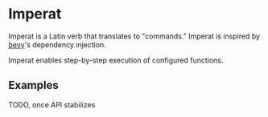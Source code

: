 # Imperat
Imperat is a Latin verb that translates to "commands." Imperat is inspired by [bevy](https://bevyengine.org/)'s dependency injection.

Imperat enables step-by-step execution of configured functions.

## Examples
TODO, once API stabilizes
